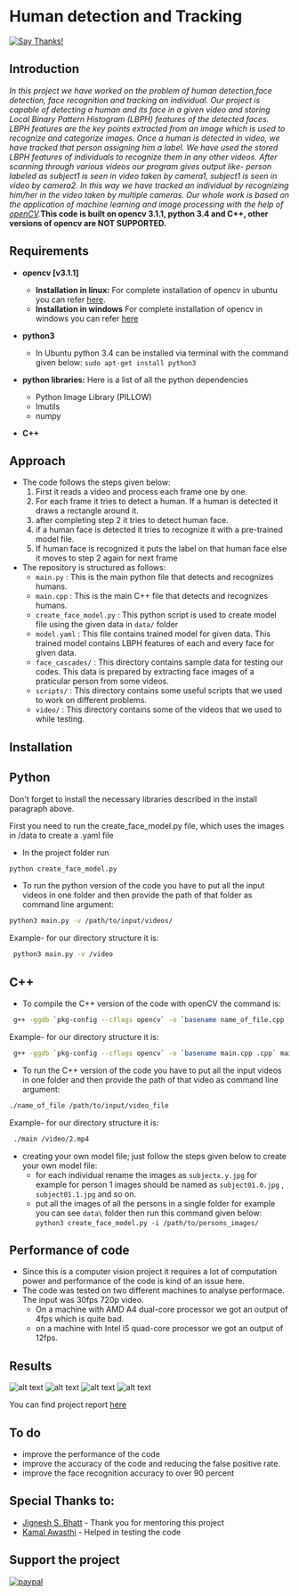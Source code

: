 # Human detection and Tracking

[![Say Thanks!](https://img.shields.io/badge/Say%20Thanks-!-1EAEDB.svg)](https://saythanks.io/to/arpit1997)

## Introduction
_In this project we have worked on the problem of human detection,face detection, face recognition and tracking an individual. Our project is capable of detecting a human and its face in a given video and storing Local Binary Pattern Histogram (LBPH) features of the detected faces. LBPH features are the key points extracted from an image which is used to recognize and categorize images. Once a human is detected in video, we have tracked that person assigning him a label. We have used the stored LBPH features of individuals to recognize them in any other videos. After scanning through various videos our program gives output like- person labeled as subject1 is seen in video taken by camera1, subject1 is seen in video by camera2. In this way we have tracked an individual by recognizing him/her in the video taken by multiple cameras. Our whole work is based on the application of machine learning and image processing with the help of [openCV](http://opencv.org)._**This code is built on opencv 3.1.1, python 3.4 and C++, other versions of opencv are NOT SUPPORTED.**
## Requirements
* **opencv [v3.1.1]**
	* **Installation in linux:**
			For complete installation of opencv in ubuntu you can refer [here](http://www.pyimagesearch.com/2015/06/22/install-opencv-3-0-and-python-2-7-on-ubuntu/).
	* **Installation in windows**
			For complete installation of opencv in windows you can refer [here](https://putuyuwono.wordpress.com/2015/04/23/building-and-installing-opencv-3-0-on-windows-7-64-bit/)
* **python3**
	* In Ubuntu python 3.4 can be installed via terminal with the command given below:
		`sudo apt-get install python3`
* **python libraries:**
	Here is a list of all the python dependencies 
	* Python Image Library (PILLOW)
	* Imutils
	* numpy

* **C++**

## Approach
* The code follows the steps given below:
	1. First it reads a video and process each frame one by one.
	2. For each frame it tries to detect a human. If a human is detected it draws a rectangle around it.
	3. after completing step 2 it tries to detect human face.
	4. if a human face is detected it tries to recognize it with a pre-trained model file.
	5. If human face is recognized it puts the label on that human face else it moves to step 2 again for next frame 
* The repository is structured as follows:
	* `main.py` : This is the main python file that detects and recognizes humans.
	* `main.cpp` : This is the main C++ file that detects and recognizes humans.
	* `create_face_model.py` : This python script is used to create model file using the given data in `data/` folder 
	* `model.yaml` : This file contains trained model for given data. This trained model contains LBPH features of each and every face for given data.
	* `face_cascades/` : This directory contains sample data for testing our codes. This data is prepared by extracting face images of a praticular person from some videos.
	* `scripts/` : This directory contains some useful scripts that we used to work on different problems.
	* `video/` : This directory contains some of the videos that we used to while testing.

## Installation 

## Python
Don't forget to install the necessary libraries described in the install paragraph above.

First you need to run the create_face_model.py file, which uses the images in /data to create a .yaml file
* In the project folder run 
```sh 
python create_face_model.py
```
* To run the python version of the code you have to put all the input videos in one folder and then provide the path of that folder as command line argument:
```sh
python3 main.py -v /path/to/input/videos/  
```
Example- for our directory structure it is: 
```sh
 python3 main.py -v /video 
```

## C++
* To compile the C++ version of the code with openCV the command is:
```sh
 g++ -ggdb `pkg-config --cflags opencv` -o `basename name_of_file.cpp .cpp` name_of_file.cpp `pkg-config --libs opencv` 
```
Example- for our directory structure it is: 
```sh
 g++ -ggdb `pkg-config --cflags opencv` -o `basename main.cpp .cpp` main.cpp `pkg-config --libs opencv` 
```  
* To run the C++ version of the code you have to put all the input videos in one folder and then provide the path of that video as command line argument:
```sh
./name_of_file /path/to/input/video_file 
```  
Example- for our directory structure it is: 
```sh
 ./main /video/2.mp4
```
* creating your own model file; just follow the steps given below to create your own model file:
	* for each individual rename the images as `subjectx.y.jpg` for example for person 1 images should be named as `subject01.0.jpg` , `subject01.1.jpg` and so on.
	* put all the images of all the persons in a single folder for example you can see `data\` folder then run this command given below:
		`python3 create_face_model.py -i /path/to/persons_images/` 

## Performance of code
* Since this is a computer vision project it requires a lot of computation power and performance of the code is kind of an issue here.
* The code was tested on two different machines to analyse performace. The input was 30fps 720p video.
	* On a machine with AMD A4 dual-core processor we got an output of 4fps which is quite bad.
	* on a machine with Intel i5 quad-core processor we got an output of 12fps.

## Results
![alt text](https://raw.githubusercontent.com/ITCoders/Human-detection-and-Tracking/master/results/g.jpg "Logo Title Text 1")
![alt text](https://raw.githubusercontent.com/ITCoders/Human-detection-and-Tracking/master/results/k.jpg "Logo Title Text 1")
![alt text](https://raw.githubusercontent.com/ITCoders/Human-detection-and-Tracking/master/results/k.jpg "Logo Title Text 1")
![alt text](https://raw.githubusercontent.com/ITCoders/Human-detection-and-Tracking/master/results/o.jpg "Logo Title Text 1")

You can find project report [here](https://github.com/ITCoders/Human-detection-and-Tracking/raw/master/results/HUMAN%20DETECTION%20ANDaRECOGNITION.pdf)
## To do
* improve the performance of the code
* improve the accuracy of the code and reducing the false positive rate.
* improve the face recognition accuracy to over 90 percent

## Special Thanks to:
* [Jignesh S. Bhatt](http://www.iiitvadodara.ac.in/faculty/jsb001.html) - Thank you for mentoring this project
* [Kamal Awasthi](http://github.com/KamalAwasthi) - Helped in testing the code

## Support the project
[![paypal](https://www.paypalobjects.com/en_US/i/btn/btn_donateCC_LG.gif)](https://www.paypal.me/arpitsolanki/)
